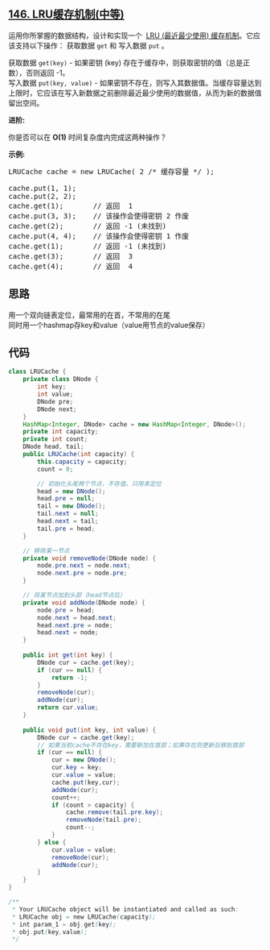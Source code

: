 ## [146. LRU缓存机制(中等)](https://leetcode-cn.com/problems/lru-cache/)
<div class="notranslate"><p>运用你所掌握的数据结构，设计和实现一个&nbsp; <a href="https://baike.baidu.com/item/LRU">LRU (最近最少使用) 缓存机制</a>。它应该支持以下操作： 获取数据 <code>get</code> 和 写入数据 <code>put</code> 。</p>

<p>获取数据 <code>get(key)</code> - 如果密钥 (key) 存在于缓存中，则获取密钥的值（总是正数），否则返回 -1。<br>
写入数据 <code>put(key, value)</code> - 如果密钥不存在，则写入其数据值。当缓存容量达到上限时，它应该在写入新数据之前删除最近最少使用的数据值，从而为新的数据值留出空间。</p>

<p><strong>进阶:</strong></p>

<p>你是否可以在&nbsp;<strong>O(1)</strong> 时间复杂度内完成这两种操作？</p>

<p><strong>示例:</strong></p>

<pre>LRUCache cache = new LRUCache( 2 /* 缓存容量 */ );

cache.put(1, 1);
cache.put(2, 2);
cache.get(1);       // 返回  1
cache.put(3, 3);    // 该操作会使得密钥 2 作废
cache.get(2);       // 返回 -1 (未找到)
cache.put(4, 4);    // 该操作会使得密钥 1 作废
cache.get(1);       // 返回 -1 (未找到)
cache.get(3);       // 返回  3
cache.get(4);       // 返回  4
</pre>
</div>

## 思路
用一个双向链表定位，最常用的在首，不常用的在尾  
同时用一个hashmap存key和value（value用节点的value保存）

## 代码
```java
class LRUCache {
    private class DNode {
        int key;
        int value;
        DNode pre;
        DNode next;
    }
    HashMap<Integer, DNode> cache = new HashMap<Integer, DNode>();
    private int capacity;
    private int count;
    DNode head, tail;
    public LRUCache(int capacity) {
        this.capacity = capacity;
        count = 0;

        // 初始化头尾两个节点，不存值，只用来定位
        head = new DNode();
        head.pre = null;
        tail = new DNode();
        tail.next = null;
        head.next = tail;
        tail.pre = head;
    }

    // 移除某一节点
    private void removeNode(DNode node) {
        node.pre.next = node.next;
        node.next.pre = node.pre;
    }

    // 将某节点加到头部（head节点后）
    private void addNode(DNode node) {
        node.pre = head;
        node.next = head.next;
        head.next.pre = node;
        head.next = node;
    }
    
    public int get(int key) {
        DNode cur = cache.get(key);
        if (cur == null) {
            return -1;
        }
        removeNode(cur);
        addNode(cur);
        return cur.value;
    }
    
    public void put(int key, int value) {
        DNode cur = cache.get(key);
        // 如果当前cache不存在key，需要新加在首部；如果存在则更新后移到首部
        if (cur == null) {
            cur = new DNode();
            cur.key = key;
            cur.value = value;
            cache.put(key,cur);
            addNode(cur);
            count++;
            if (count > capacity) {
                cache.remove(tail.pre.key);
                removeNode(tail.pre);
                count--;
            }
        } else {
            cur.value = value;
            removeNode(cur);
            addNode(cur);
        }
    }
}

/**
 * Your LRUCache object will be instantiated and called as such:
 * LRUCache obj = new LRUCache(capacity);
 * int param_1 = obj.get(key);
 * obj.put(key,value);
 */
```
